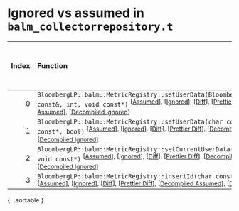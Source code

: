# Ignored vs assumed in `balm_collectorrepository.t`

<script src="../sorttable.js"></script>

|   Index | Function                                                                                                                                                                                                                                                                                                                        |   Difference in number of lines |   Function size difference in bytes |   Number of lines in assumed build | Number of bytes in assumed build   |   Number of lines in ignored build | Number of bytes in ignored build   |
|--------:|:--------------------------------------------------------------------------------------------------------------------------------------------------------------------------------------------------------------------------------------------------------------------------------------------------------------------------------|--------------------------------:|------------------------------------:|-----------------------------------:|:-----------------------------------|-----------------------------------:|:-----------------------------------|
|       0 | `BloombergLP::balm::MetricRegistry::setUserData(BloombergLP::balm::MetricId const&, int, void const*)` <sup>\[[Assumed](0-assume)\], \[[Ignored](0-none)\], \[[Diff](0.diff.html)\], \[[Prettier Diff](0-diff.html)\], \[[Decompiled Assumed](0-assume-decompiled.txt)\], \[[Decompiled Ignored](0-none-decompiled.txt)\]</sup> |                               1 |                                   0 |                                 44 | 144                                |                                 43 | 144                                |
|       1 | `BloombergLP::balm::MetricRegistry::setUserData(char const*, int, void const*, bool)` <sup>\[[Assumed](1-assume)\], \[[Ignored](1-none)\], \[[Diff](1.diff.html)\], \[[Prettier Diff](1-diff.html)\], \[[Decompiled Assumed](1-assume-decompiled.txt)\], \[[Decompiled Ignored](1-none-decompiled.txt)\]</sup>                  |                               1 |                                   0 |                                197 | 752                                |                                196 | 752                                |
|       2 | `BloombergLP::balm::MetricRegistry::setCurrentUserData(char const*, int, void const*)` <sup>\[[Assumed](2-assume)\], \[[Ignored](2-none)\], \[[Diff](2.diff.html)\], \[[Prettier Diff](2-diff.html)\], \[[Decompiled Assumed](2-assume-decompiled.txt)\], \[[Decompiled Ignored](2-none-decompiled.txt)\]</sup>                 |                              -2 |                                   0 |                                 86 | 304                                |                                 88 | 304                                |
|       3 | `BloombergLP::balm::MetricRegistry::insertId(char const*, char const*)` <sup>\[[Assumed](3-assume)\], \[[Ignored](3-none)\], \[[Diff](3.diff.html)\], \[[Prettier Diff](3-diff.html)\], \[[Decompiled Assumed](3-assume-decompiled.txt)\], \[[Decompiled Ignored](3-none-decompiled.txt)\]</sup>                                |                              -3 |                                 -16 |                                390 | 1,520                              |                                393 | 1,536                              |
{: .sortable }
